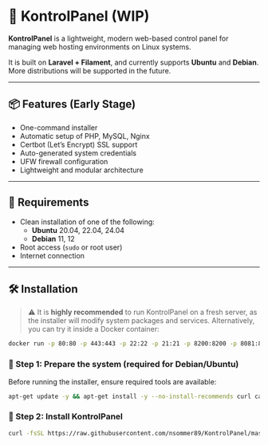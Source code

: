 # 🚀 KontrolPanel (WIP)

**KontrolPanel** is a lightweight, modern web-based control panel for managing web hosting environments on Linux systems.

It is built on **Laravel + Filament**, and currently supports **Ubuntu** and **Debian**. More distributions will be supported in the future.

---

## 📦 Features (Early Stage)

- One-command installer
- Automatic setup of PHP, MySQL, Nginx
- Certbot (Let’s Encrypt) SSL support
- Auto-generated system credentials
- UFW firewall configuration
- Lightweight and modular architecture

---

## 🧰 Requirements

- Clean installation of one of the following:
  - **Ubuntu** 20.04, 22.04, 24.04
  - **Debian** 11, 12
- Root access (`sudo` or root user)
- Internet connection

---

## 🛠️ Installation

> ⚠️ It is **highly recommended** to run KontrolPanel on a fresh server, as the installer will modify system packages and services.
> Alternatively, you can try it inside a Docker container:

```bash
docker run -p 80:80 -p 443:443 -p 22:22 -p 21:21 -p 8200:8200 -p 8081:8081 -a stdin -a stdout -i -t ubuntu:24.04 /bin/bash
```

### 🔹 Step 1: Prepare the system (required for Debian/Ubuntu)

Before running the installer, ensure required tools are available:

```bash
apt-get update -y && apt-get install -y --no-install-recommends curl ca-certificates
```
### 🔹 Step 2: Install KontrolPanel

```bash
curl -fsSL https://raw.githubusercontent.com/nsommer89/KontrolPanel/master/install.sh | bash -s -- --yes --email=you@example.com --fqdn=server.example.com
```